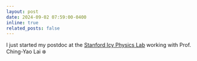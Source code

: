 ```yaml
---
layout: post
date: 2024-09-02 07:59:00-0400
inline: true
related_posts: false
---
```


I just started my postdoc at the [Stanford Icy Physics Lab](https://icyphysics.stanford.edu/) working with Prof. Ching-Yao Lai :snowflake: